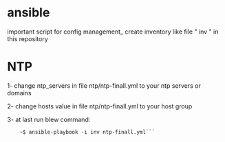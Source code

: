 # ansible
important script for config management_
create inventory like file " inv " in this repository
# NTP
1- change ntp_servers in file ntp/ntp-finall.yml to your ntp servers or domains

2- change hosts value in file ntp/ntp-finall.yml to your host group

3- at last run blew command:
``` ~$ cd ntp 
    ~$ ansible-playbook -i inv ntp-finall.yml```
